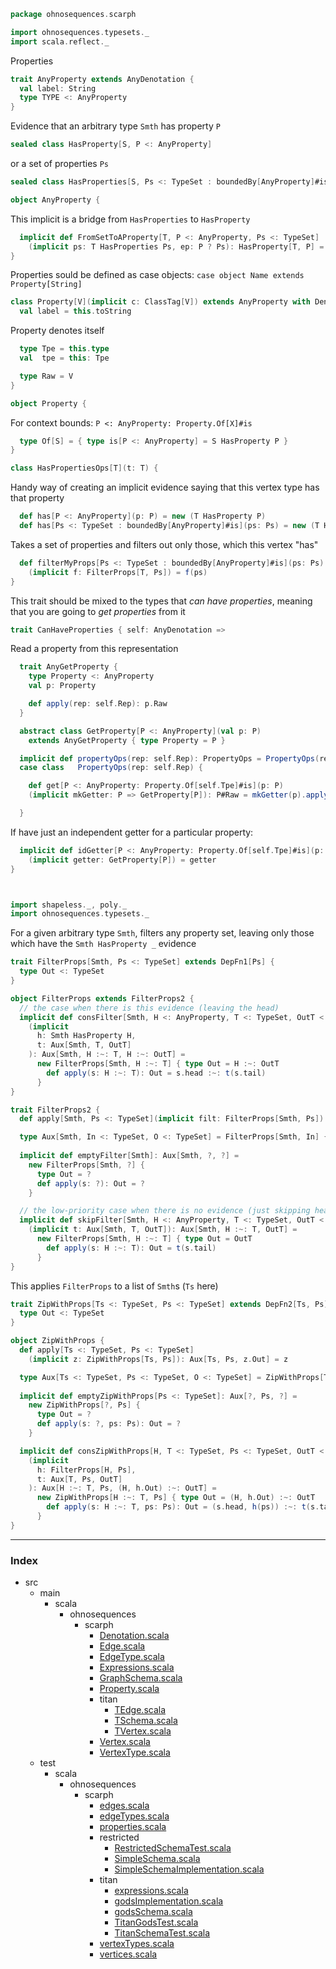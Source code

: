 
```scala
package ohnosequences.scarph

import ohnosequences.typesets._
import scala.reflect._
```

Properties

```scala
trait AnyProperty extends AnyDenotation {
  val label: String
  type TYPE <: AnyProperty
}
```

Evidence that an arbitrary type `Smth` has property `P`

```scala
sealed class HasProperty[S, P <: AnyProperty]
```

or a set of properties `Ps`

```scala
sealed class HasProperties[S, Ps <: TypeSet : boundedBy[AnyProperty]#is] 

object AnyProperty {
```

This implicit is a bridge from `HasProperties` to `HasProperty`

```scala
  implicit def FromSetToAProperty[T, P <: AnyProperty, Ps <: TypeSet]
    (implicit ps: T HasProperties Ps, ep: P ? Ps): HasProperty[T, P] = new HasProperty[T, P]
}
```

Properties sould be defined as case objects: `case object Name extends Property[String]`

```scala
class Property[V](implicit c: ClassTag[V]) extends AnyProperty with Denotation[AnyProperty] {
  val label = this.toString
```

Property denotes itself

```scala
  type Tpe = this.type
  val  tpe = this: Tpe

  type Raw = V 
}

object Property {
```

For context bounds: `P <: AnyProperty: Property.Of[X]#is`

```scala
  type Of[S] = { type is[P <: AnyProperty] = S HasProperty P }
}

class HasPropertiesOps[T](t: T) {
```

Handy way of creating an implicit evidence saying that this vertex type has that property

```scala
  def has[P <: AnyProperty](p: P) = new (T HasProperty P)
  def has[Ps <: TypeSet : boundedBy[AnyProperty]#is](ps: Ps) = new (T HasProperties Ps)
```

Takes a set of properties and filters out only those, which this vertex "has"

```scala
  def filterMyProps[Ps <: TypeSet : boundedBy[AnyProperty]#is](ps: Ps)
    (implicit f: FilterProps[T, Ps]) = f(ps)
}
```


This trait should be mixed to the types that _can have properties_,
meaning that you are going to _get properties_ from it


```scala
trait CanHaveProperties { self: AnyDenotation =>
```

Read a property from this representation

```scala
  trait AnyGetProperty {
    type Property <: AnyProperty
    val p: Property

    def apply(rep: self.Rep): p.Raw
  }

  abstract class GetProperty[P <: AnyProperty](val p: P) 
    extends AnyGetProperty { type Property = P }

  implicit def propertyOps(rep: self.Rep): PropertyOps = PropertyOps(rep)
  case class   PropertyOps(rep: self.Rep) {

    def get[P <: AnyProperty: Property.Of[self.Tpe]#is](p: P)
    (implicit mkGetter: P => GetProperty[P]): P#Raw = mkGetter(p).apply(rep)

  }
```

If have just an independent getter for a particular property:

```scala
  implicit def idGetter[P <: AnyProperty: Property.Of[self.Tpe]#is](p: P)
    (implicit getter: GetProperty[P]) = getter
}



import shapeless._, poly._
import ohnosequences.typesets._
```


For a given arbitrary type `Smth`, filters any property set, 
leaving only those which have the `Smth HasProperty _` evidence


```scala
trait FilterProps[Smth, Ps <: TypeSet] extends DepFn1[Ps] {
  type Out <: TypeSet
}

object FilterProps extends FilterProps2 {
  // the case when there is this evidence (leaving the head)
  implicit def consFilter[Smth, H <: AnyProperty, T <: TypeSet, OutT <: TypeSet]
    (implicit
      h: Smth HasProperty H,
      t: Aux[Smth, T, OutT]
    ): Aux[Smth, H :~: T, H :~: OutT] =
      new FilterProps[Smth, H :~: T] { type Out = H :~: OutT
        def apply(s: H :~: T): Out = s.head :~: t(s.tail)
      }
}

trait FilterProps2 {
  def apply[Smth, Ps <: TypeSet](implicit filt: FilterProps[Smth, Ps]): Aux[Smth, Ps, filt.Out] = filt

  type Aux[Smth, In <: TypeSet, O <: TypeSet] = FilterProps[Smth, In] { type Out = O }
  
  implicit def emptyFilter[Smth]: Aux[Smth, ?, ?] =
    new FilterProps[Smth, ?] {
      type Out = ?
      def apply(s: ?): Out = ?
    }

  // the low-priority case when there is no evidence (just skipping head)
  implicit def skipFilter[Smth, H <: AnyProperty, T <: TypeSet, OutT <: TypeSet]
    (implicit t: Aux[Smth, T, OutT]): Aux[Smth, H :~: T, OutT] =
      new FilterProps[Smth, H :~: T] { type Out = OutT
        def apply(s: H :~: T): Out = t(s.tail)
      }
}
```

This applies `FilterProps` to a list of `Smth`s (`Ts` here)

```scala
trait ZipWithProps[Ts <: TypeSet, Ps <: TypeSet] extends DepFn2[Ts, Ps] {
  type Out <: TypeSet
}

object ZipWithProps {
  def apply[Ts <: TypeSet, Ps <: TypeSet]
    (implicit z: ZipWithProps[Ts, Ps]): Aux[Ts, Ps, z.Out] = z

  type Aux[Ts <: TypeSet, Ps <: TypeSet, O <: TypeSet] = ZipWithProps[Ts, Ps] { type Out = O }
  
  implicit def emptyZipWithProps[Ps <: TypeSet]: Aux[?, Ps, ?] =
    new ZipWithProps[?, Ps] {
      type Out = ?
      def apply(s: ?, ps: Ps): Out = ?
    }

  implicit def consZipWithProps[H, T <: TypeSet, Ps <: TypeSet, OutT <: TypeSet]
    (implicit 
      h: FilterProps[H, Ps],
      t: Aux[T, Ps, OutT]
    ): Aux[H :~: T, Ps, (H, h.Out) :~: OutT] =
      new ZipWithProps[H :~: T, Ps] { type Out = (H, h.Out) :~: OutT
        def apply(s: H :~: T, ps: Ps): Out = (s.head, h(ps)) :~: t(s.tail, ps)
      }
}

```


------

### Index

+ src
  + main
    + scala
      + ohnosequences
        + scarph
          + [Denotation.scala][main/scala/ohnosequences/scarph/Denotation.scala]
          + [Edge.scala][main/scala/ohnosequences/scarph/Edge.scala]
          + [EdgeType.scala][main/scala/ohnosequences/scarph/EdgeType.scala]
          + [Expressions.scala][main/scala/ohnosequences/scarph/Expressions.scala]
          + [GraphSchema.scala][main/scala/ohnosequences/scarph/GraphSchema.scala]
          + [Property.scala][main/scala/ohnosequences/scarph/Property.scala]
          + titan
            + [TEdge.scala][main/scala/ohnosequences/scarph/titan/TEdge.scala]
            + [TSchema.scala][main/scala/ohnosequences/scarph/titan/TSchema.scala]
            + [TVertex.scala][main/scala/ohnosequences/scarph/titan/TVertex.scala]
          + [Vertex.scala][main/scala/ohnosequences/scarph/Vertex.scala]
          + [VertexType.scala][main/scala/ohnosequences/scarph/VertexType.scala]
  + test
    + scala
      + ohnosequences
        + scarph
          + [edges.scala][test/scala/ohnosequences/scarph/edges.scala]
          + [edgeTypes.scala][test/scala/ohnosequences/scarph/edgeTypes.scala]
          + [properties.scala][test/scala/ohnosequences/scarph/properties.scala]
          + restricted
            + [RestrictedSchemaTest.scala][test/scala/ohnosequences/scarph/restricted/RestrictedSchemaTest.scala]
            + [SimpleSchema.scala][test/scala/ohnosequences/scarph/restricted/SimpleSchema.scala]
            + [SimpleSchemaImplementation.scala][test/scala/ohnosequences/scarph/restricted/SimpleSchemaImplementation.scala]
          + titan
            + [expressions.scala][test/scala/ohnosequences/scarph/titan/expressions.scala]
            + [godsImplementation.scala][test/scala/ohnosequences/scarph/titan/godsImplementation.scala]
            + [godsSchema.scala][test/scala/ohnosequences/scarph/titan/godsSchema.scala]
            + [TitanGodsTest.scala][test/scala/ohnosequences/scarph/titan/TitanGodsTest.scala]
            + [TitanSchemaTest.scala][test/scala/ohnosequences/scarph/titan/TitanSchemaTest.scala]
          + [vertexTypes.scala][test/scala/ohnosequences/scarph/vertexTypes.scala]
          + [vertices.scala][test/scala/ohnosequences/scarph/vertices.scala]

[main/scala/ohnosequences/scarph/Denotation.scala]: Denotation.scala.md
[main/scala/ohnosequences/scarph/Edge.scala]: Edge.scala.md
[main/scala/ohnosequences/scarph/EdgeType.scala]: EdgeType.scala.md
[main/scala/ohnosequences/scarph/Expressions.scala]: Expressions.scala.md
[main/scala/ohnosequences/scarph/GraphSchema.scala]: GraphSchema.scala.md
[main/scala/ohnosequences/scarph/Property.scala]: Property.scala.md
[main/scala/ohnosequences/scarph/titan/TEdge.scala]: titan/TEdge.scala.md
[main/scala/ohnosequences/scarph/titan/TSchema.scala]: titan/TSchema.scala.md
[main/scala/ohnosequences/scarph/titan/TVertex.scala]: titan/TVertex.scala.md
[main/scala/ohnosequences/scarph/Vertex.scala]: Vertex.scala.md
[main/scala/ohnosequences/scarph/VertexType.scala]: VertexType.scala.md
[test/scala/ohnosequences/scarph/edges.scala]: ../../../../test/scala/ohnosequences/scarph/edges.scala.md
[test/scala/ohnosequences/scarph/edgeTypes.scala]: ../../../../test/scala/ohnosequences/scarph/edgeTypes.scala.md
[test/scala/ohnosequences/scarph/properties.scala]: ../../../../test/scala/ohnosequences/scarph/properties.scala.md
[test/scala/ohnosequences/scarph/restricted/RestrictedSchemaTest.scala]: ../../../../test/scala/ohnosequences/scarph/restricted/RestrictedSchemaTest.scala.md
[test/scala/ohnosequences/scarph/restricted/SimpleSchema.scala]: ../../../../test/scala/ohnosequences/scarph/restricted/SimpleSchema.scala.md
[test/scala/ohnosequences/scarph/restricted/SimpleSchemaImplementation.scala]: ../../../../test/scala/ohnosequences/scarph/restricted/SimpleSchemaImplementation.scala.md
[test/scala/ohnosequences/scarph/titan/expressions.scala]: ../../../../test/scala/ohnosequences/scarph/titan/expressions.scala.md
[test/scala/ohnosequences/scarph/titan/godsImplementation.scala]: ../../../../test/scala/ohnosequences/scarph/titan/godsImplementation.scala.md
[test/scala/ohnosequences/scarph/titan/godsSchema.scala]: ../../../../test/scala/ohnosequences/scarph/titan/godsSchema.scala.md
[test/scala/ohnosequences/scarph/titan/TitanGodsTest.scala]: ../../../../test/scala/ohnosequences/scarph/titan/TitanGodsTest.scala.md
[test/scala/ohnosequences/scarph/titan/TitanSchemaTest.scala]: ../../../../test/scala/ohnosequences/scarph/titan/TitanSchemaTest.scala.md
[test/scala/ohnosequences/scarph/vertexTypes.scala]: ../../../../test/scala/ohnosequences/scarph/vertexTypes.scala.md
[test/scala/ohnosequences/scarph/vertices.scala]: ../../../../test/scala/ohnosequences/scarph/vertices.scala.md